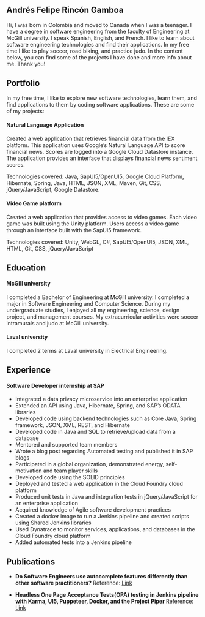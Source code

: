 ## Andrés Felipe Rincón Gamboa

Hi, I was born in Colombia and moved to Canada when I was a teenager. I have a degree in software engineering from the faculty of Engineering at McGill university. I speak Spanish, English, and French. I like to learn about software engineering technologies and find their applications. In my free time I like to play soccer, road biking, and practice judo. In the content below, you can find some of the projects I have done and more info about me. Thank you!

## Portfolio

In my free time, I like to explore new software technologies, learn them, and find applications to them by coding software applications. These are some of my projects: 

#### Natural Language Application 

Created a web application that retrieves financial data from the IEX platform. This application uses Google’s Natural Language API  to score financial news. Scores are logged into a Google Cloud Datastore instance. The application provides an interface that displays financial news sentiment scores.

Technologies covered: Java, SapUI5/OpenUI5, Google Cloud Platform, Hibernate, Spring, Java, HTML, JSON, XML, Maven, Git, CSS, jQuery/JavaScript, Google Datastore.

#### Video Game platform 

Created a web application that provides access to video games. Each video game was built using the Unity platform. Users access a video game through an interface built with the SapUI5 framework.

Technologies covered: Unity, WebGL, C#, SapUI5/OpenUI5, JSON, XML, HTML, Git, CSS, jQuery/JavaScript

## Education

#### McGill university
I completed a Bachelor of Engineering at McGill university. I completed a major in Software Engineering and Computer Science. During my undergraduate studies, I enjoyed all my engineering, science, design project, and management courses. My extracurricular activities were soccer intramurals and judo at McGill university.

#### Laval university
I completed 2 terms at Laval university in Electrical Engineering. 

## Experience
#### Software Developer internship at SAP 
- Integrated a data privacy microservice into an enterprise application
-	Extended an API using  Java, Hibernate, Spring, and SAP’s ODATA libraries
- Developed code using backend technologies such as Core Java, Spring framework, JSON, XML, REST, and Hibernate
- Developed code in Java and SQL to retrieve/upload data from a database
-	Mentored and supported team members
- Wrote a blog post regarding Automated testing and published it in SAP blogs
-	Participated in a global organization, demonstrated energy, self-motivation and team player skills
-	Developed code using the SOLID principles
-	Deployed and tested a web application in the Cloud Foundry cloud platform
-	Produced unit tests in Java and integration tests in jQuery/JavaScript for an enterprise application
-	Acquired knowledge of Agile software development practices 
-	Created  a docker image to run a Jenkins pipeline and created scripts using Shared Jenkins libraries
-	Used Dynatrace to monitor services, applications, and databases in the Cloud Foundry cloud platform
-	Added automated tests into a Jenkins pipeline

## Publications
-	**Do Software Engineers use autocomplete features differently than other software practitioners?**
Reference: [Link](https://dl.acm.org/citation.cfm?id=3196398.3196471)

- **Headless One Page Acceptance Tests(OPA) testing in Jenkins pipeline with Karma, UI5, Puppeteer, Docker, and the Project Piper**
Reference: [Link](https://blogs.sap.com/2019/08/01/headless-one-page-acceptance-testsopa-testing-in-jenkins-pipeline-with-karma-ui5-puppeteer-docker-and-the-project-piper/)
